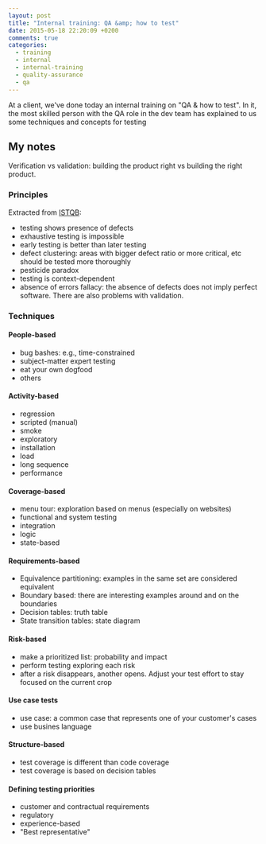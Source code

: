 ```yaml
---
layout: post
title: "Internal training: QA &amp; how to test"
date: 2015-05-18 22:20:09 +0200
comments: true
categories: 
  - training
  - internal
  - internal-training
  - quality-assurance
  - qa
---
```


At a client, we've done today an internal training on "QA & how to test". In it, the most skilled person with the QA role in the dev team has explained to us some techniques and concepts for testing

## My notes

Verification vs validation: building the product right vs building the right product.

### Principles

Extracted from [ISTQB](http://www.istqb.org/):

  * testing shows presence of defects
  * exhaustive testing is impossible
  * early testing is better than later testing
  * defect clustering: areas with bigger defect ratio or more critical, etc should be tested more thoroughly
  * pesticide paradox
  * testing is context-dependent
  * absence of errors fallacy: the absence of defects does not imply perfect software. There are also problems with validation.

### Techniques

#### People-based

  * bug bashes: e.g., time-constrained
  * subject-matter expert testing
  * eat your own dogfood
  * others

#### Activity-based

  * regression
  * scripted (manual)
  * smoke
  * exploratory
  * installation
  * load
  * long sequence
  * performance

#### Coverage-based

  * menu tour: exploration based on menus (especially on websites)
  * functional and system testing
  * integration
  * logic
  * state-based

#### Requirements-based

  * Equivalence partitioning: examples in the same set are considered equivalent
  * Boundary based: there are interesting examples around and on the boundaries
  * Decision tables: truth table
  * State transition tables: state diagram

#### Risk-based

  * make a prioritized list: probability and impact
  * perform testing exploring each risk
  * after a risk disappears, another opens. Adjust your test effort to stay focused on the current crop

#### Use case tests

  * use case: a common case that represents one of your customer's cases
  * use busines language

#### Structure-based
 
  * test coverage is different than code coverage
  * test coverage is based on decision tables

#### Defining testing priorities

  * customer and contractual requirements
  * regulatory
  * experience-based
  * "Best representative"
